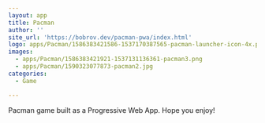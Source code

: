 ```yaml
---
layout: app
title: Pacman
author: ''
site_url: 'https://bobrov.dev/pacman-pwa/index.html'
logo: apps/Pacman/1586383421586-1537170387565-pacman-launcher-icon-4x.png
images:
  - apps/Pacman/1586383421921-1537131136361-pacman3.png
  - apps/Pacman/1590323077873-pacman2.jpg
categories:
  - Game

---
```

Pacman game built as a Progressive Web App. Hope you enjoy!
